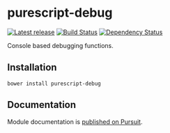 # purescript-debug

[![Latest release](http://img.shields.io/bower/v/purescript-debug.svg)](https://github.com/garyb/purescript-debug/releases)
[![Build Status](https://travis-ci.org/garyb/purescript-debug.svg?branch=master)](https://travis-ci.org/garyb/purescript-debug)
[![Dependency Status](https://www.versioneye.com/user/projects/55b50478643533001c000639/badge.svg?style=flat)](https://www.versioneye.com/user/projects/55b50478643533001c000639)

Console based debugging functions.

## Installation

```
bower install purescript-debug
```

## Documentation

Module documentation is [published on Pursuit](http://pursuit.purescript.org/packages/purescript-debug).
